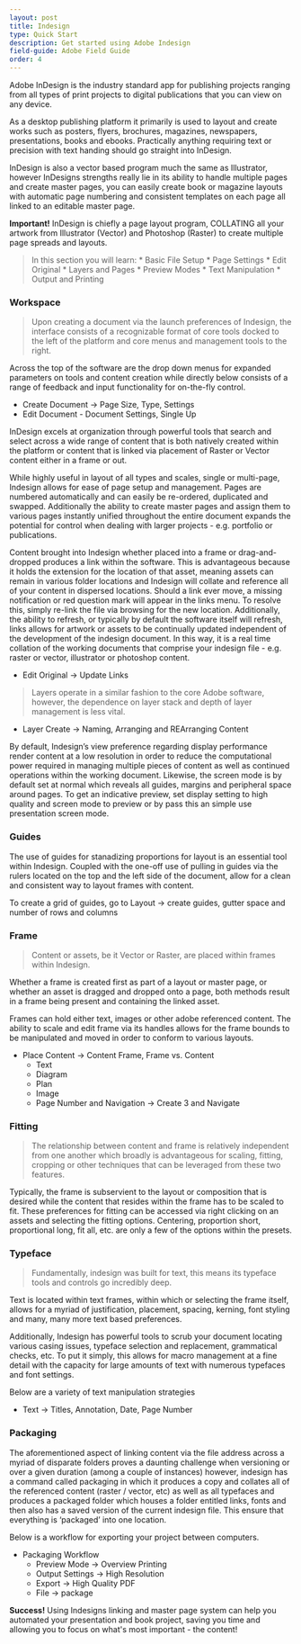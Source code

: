 ```yaml
---
layout: post
title: Indesign
type: Quick Start
description: Get started using Adobe Indesign
field-guide: Adobe Field Guide
order: 4
---
```


Adobe InDesign is the industry standard app for publishing projects ranging from all types of print projects to digital publications that you can view on any device. 

As a desktop publishing platform it primarily is used to layout and create works such as posters, flyers, brochures, magazines, newspapers, presentations, books and ebooks. Practically anything requiring text or precision with text handing should go straight into InDesign.

InDesign is also a vector based program much the same as Illustrator, however InDesigns strengths really lie in its ability to handle multiple pages and create master pages, you can easily create book or magazine layouts with automatic page numbering and consistent templates on each page all linked to an editable master page. 

<div class="alert alert-warning"><strong>Important!</strong> InDesign is chiefly a page layout program, COLLATING all your artwork from Illustrator (Vector) and Photoshop (Raster) to create multiple page spreads and layouts.
</div>

> In this section you will learn:
    * Basic File Setup
    * Page Settings
    * Edit Original
    * Layers and Pages
    * Preview Modes
    * Text Manipulation
    * Output and Printing

### Workspace

>Upon creating a document via the launch preferences of Indesign, the interface consists of a recognizable format of core tools docked to the left of the platform and core menus and management tools to the right. 

Across the top of the software are the drop down menus for expanded parameters on tools and content creation while directly below consists of a range of feedback and input functionality for on-the-fly control. 

* Create Document → Page Size, Type, Settings
* Edit Document - Document Settings, Single Up

InDesign excels at organization through powerful tools that search and select across a wide range of content that is both natively created within the platform or content that is linked via placement of Raster or Vector content either in a frame or out. 

While highly useful in layout of all types and scales, single or multi-page, Indesign allows for ease of page setup and management. Pages are numbered automatically and can easily be re-ordered, duplicated and swapped. Additionally the ability to create master pages and assign them to various pages instantly unified throughout the entire document expands the potential for control when dealing with larger projects - e.g. portfolio or publications. 

Content brought into Indesign whether placed into a frame or drag-and-dropped produces a link within the software. This is advantageous because it holds the extension for the location of that asset, meaning assets can remain in various folder locations and Indesign will collate and reference all of your content in dispersed locations. Should a link ever move, a missing notification or red question mark will appear in the links menu. To resolve this, simply re-link the file via browsing for the new location. Additionally, the ability to refresh, or typically by default the software itself will refresh, links allows for artwork or assets to be continually updated independent of the development of the indesign document. In this way, it is a real time collation of the working documents that comprise your indesign file - e.g. raster or vector, illustrator or photoshop content. 

* Edit Original → Update Links

>Layers operate in a similar fashion to the core Adobe software, however, the dependence on layer stack and depth of layer management is less vital.

* Layer Create → Naming, Arranging and REArranging Content

By default, Indesign’s view preference regarding display performance render content at a low resolution in order to reduce the computational power required in managing multiple pieces of content as well as continued operations within the working document. Likewise, the screen mode is by default set at normal which reveals all guides, margins and peripheral space around pages. To get an indicative preview, set display setting to high quality and screen mode to preview or by pass this an simple use presentation screen mode. 


### Guides

The use of guides for stanadizing proportions for layout is an essential tool within Indesign. Coupled with the one-off use of pulling in guides via the rulers located on the top and the left side of the document, allow for a clean and consistent way to layout frames with content. 

<div class="alert alert-info"><span class="glyphicon glyphicon-hand-right" aria-hidden="true"></span> To create a grid of guides, go to Layout → create guides, gutter space and number of rows and columns
</div>


### Frame

>Content or assets, be it Vector or Raster, are placed within frames within Indesign. 

Whether a frame is created first as part of a layout or master page, or whether an asset is dragged and dropped onto a page, both methods result in a frame being present and containing the linked asset. 

Frames can hold either text, images or other adobe referenced content. The ability to scale and edit frame via its handles allows for the frame bounds to be manipulated and moved in order to conform to various layouts.

* Place Content → Content Frame, Frame vs. Content
    * Text
    * Diagram
    * Plan
    * Image
    * Page Number and Navigation → Create 3 and Navigate


### Fitting

>The relationship between content and frame is relatively independent from one another which broadly is advantageous for scaling, fitting, cropping or other techniques that can be leveraged from these two features. 

Typically, the frame is subservient to the layout or composition that is desired while the content that resides within the frame has to be scaled to fit. These preferences for fitting can be accessed via right clicking on an assets and selecting the fitting options. Centering, proportion short, proportional long, fit all, etc. are only a few of the options within the presets. 


### Typeface

>Fundamentally, indesign was built for text, this means its typeface tools and controls go incredibly deep. 

Text is located within text frames, within which or selecting the frame itself, allows for a myriad of justification, placement, spacing, kerning, font styling and many, many more text based preferences. 

Additionally, Indesign has powerful tools to scrub your document locating various casing issues, typeface selection and replacement, grammatical checks, etc. To put it simply, this allows for macro management at a fine detail with the capacity for large amounts of text with numerous typefaces and font settings. 

<div class="alert alert-info"><span class="glyphicon glyphicon-hand-down" aria-hidden="true"></span> Below are a variety of text manipulation strategies
</div>


* Text →  Titles, Annotation, Date, Page Number


### Packaging

The aforementioned aspect of linking content via the file address across a myriad of disparate folders proves a daunting challenge when versioning or over a given duration (among a couple of instances) however, indesign has a command called packaging in which it produces a copy and collates all of the referenced content (raster / vector, etc) as well as all typefaces and produces a packaged folder which houses a folder entitled links, fonts and then also has a saved version of the current indesign file. This ensure that everything is ‘packaged’ into one location.

<div class="alert alert-info"><span class="glyphicon glyphicon-hand-down" aria-hidden="true"></span> Below is a workflow for exporting your project between computers.
</div>

* Packaging Workflow
    * Preview Mode → Overview Printing
    * Output Settings → High Resolution
    * Export → High Quality PDF
    * File → package


<div class="alert alert-success"><strong>Success!</strong> Using Indesigns linking and master page system can help you automated your presentation and book project, saving you time and allowing you to focus on what's most important - the content!</div>
